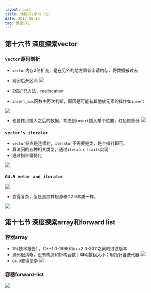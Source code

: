 ```yaml
---
layout: post
title: 侯捷STL学习（七）
date: 2017-06-13
tag: 侯捷STL
---
```


## 第十六节 深度探索vector

### `vector`源码剖析
- `vector`内存2倍扩充，是在另外的地方重新申请内存，将数据搬过去
- 前闭后开区间
![](http://i.imgur.com/OLr8bCi.png)

- 2倍扩充方法，reallocation
- `insert_aux`函数中再次判断，原因是可能有其他放元素的操作如`insert`

![](http://i.imgur.com/zqoGsXX.png)
- 也要拷贝插入之后的数据，考虑到`insert`插入某个位置，红色框部分
![](http://i.imgur.com/tzOc2GO.png)

### `vector's iterator`

- `vector`结点是连续的，`iterator`不需要是类，是个指针即可。
- 算法问的五种相关类型，通过`iterator traits`实现
- 通过指针偏特化

![](http://i.imgur.com/D2RTc9M.png)

### `G4.9 vetor and iterator`

![](http://i.imgur.com/NOZK15j.png)
- 变得复杂，但是追踪其根源和G2.9本质一样。

![](http://i.imgur.com/qL2Yenv.png)


## 第十七节 深度探索array和forward list

### 容器array

- `TR1`技术报告1 ，C++1.0-1998和c++2.0-2011之间的过渡版本
- 源码很清晰，没有构造和析构函数；申明数组大小；用指针当迭代器
![](http://i.imgur.com/ZtLTCr1.png)
- `G4.9`变得复杂
![](http://i.imgur.com/218WN9D.png)

### 容器forward-list

![](http://i.imgur.com/sDMXwz9.png)



